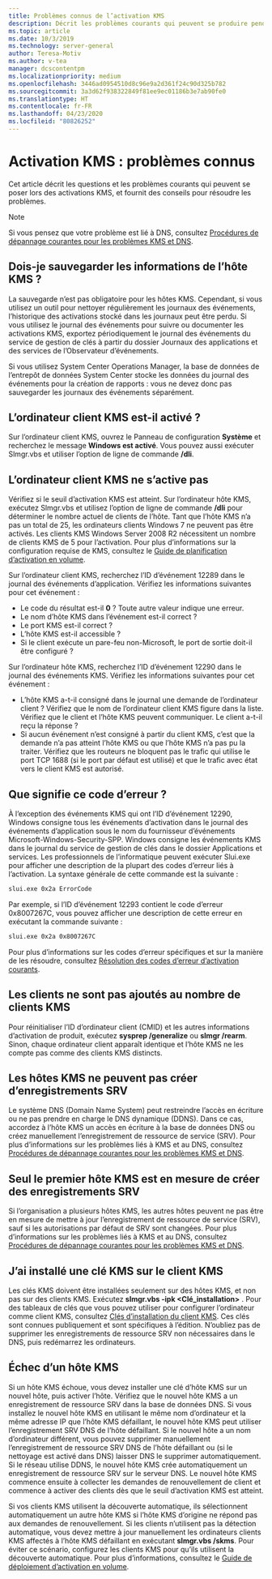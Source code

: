 ```yaml
---
title: Problèmes connus de l’activation KMS
description: Décrit les problèmes courants qui peuvent se produire pendant le processus d’activation KMS (Key Management Service, Service de gestion de clés), et fournit des solutions et des conseils
ms.topic: article
ms.date: 10/3/2019
ms.technology: server-general
author: Teresa-Motiv
ms.author: v-tea
manager: dcscontentpm
ms.localizationpriority: medium
ms.openlocfilehash: 3446ad0954510d8c96e9a2d361f24c90d325b782
ms.sourcegitcommit: 3a3d62f938322849f81ee9ec01186b3e7ab90fe0
ms.translationtype: HT
ms.contentlocale: fr-FR
ms.lasthandoff: 04/23/2020
ms.locfileid: "80826252"
---
```

# <a name="kms-activation-known-issues"></a>Activation KMS : problèmes connus

Cet article décrit les questions et les problèmes courants qui peuvent se poser lors des activations KMS, et fournit des conseils pour résoudre les problèmes.

> [!NOTE]
> Si vous pensez que votre problème est lié à DNS, consultez [Procédures de dépannage courantes pour les problèmes KMS et DNS](common-troubleshooting-procedures-kms-dns.md).

## <a name="should-i-back-up-kms-host-information"></a>Dois-je sauvegarder les informations de l’hôte KMS ?

La sauvegarde n’est pas obligatoire pour les hôtes KMS. Cependant, si vous utilisez un outil pour nettoyer régulièrement les journaux des événements, l’historique des activations stocké dans les journaux peut être perdu. Si vous utilisez le journal des événements pour suivre ou documenter les activations KMS, exportez périodiquement le journal des événements du service de gestion de clés à partir du dossier Journaux des applications et des services de l’Observateur d’événements.

Si vous utilisez System Center Operations Manager, la base de données de l’entrepôt de données System Center stocke les données du journal des événements pour la création de rapports : vous ne devez donc pas sauvegarder les journaux des événements séparément.

## <a name="is-the-kms-client-computer-activated"></a>L’ordinateur client KMS est-il activé ?

Sur l’ordinateur client KMS, ouvrez le Panneau de configuration **Système** et recherchez le message **Windows est activé**. Vous pouvez aussi exécuter Slmgr.vbs et utiliser l’option de ligne de commande **/dli**.

## <a name="the-kms-client-computer-does-not-activate"></a>L’ordinateur client KMS ne s’active pas

Vérifiez si le seuil d’activation KMS est atteint. Sur l’ordinateur hôte KMS, exécutez Slmgr.vbs et utilisez l’option de ligne de commande **/dli** pour déterminer le nombre actuel de clients de l’hôte. Tant que l’hôte KMS n’a pas un total de 25, les ordinateurs clients Windows 7 ne peuvent pas être activés. Les clients KMS Windows Server 2008 R2 nécessitent un nombre de clients KMS de 5 pour l’activation. Pour plus d’informations sur la configuration requise de KMS, consultez le [Guide de planification d’activation en volume](https://go.microsoft.com/fwlink/?linkid=155926). 

Sur l’ordinateur client KMS, recherchez l’ID d’événement 12289 dans le journal des événements d’application. Vérifiez les informations suivantes pour cet événement :

- Le code du résultat est-il **0** ? Toute autre valeur indique une erreur.
- Le nom d’hôte KMS dans l’événement est-il correct ?
- Le port KMS est-il correct ?
- L’hôte KMS est-il accessible ?
- Si le client exécute un pare-feu non-Microsoft, le port de sortie doit-il être configuré ?

Sur l’ordinateur hôte KMS, recherchez l’ID d’événement 12290 dans le journal des événements KMS. Vérifiez les informations suivantes pour cet événement :

- L’hôte KMS a-t-il consigné dans le journal une demande de l’ordinateur client ? Vérifiez que le nom de l’ordinateur client KMS figure dans la liste. Vérifiez que le client et l’hôte KMS peuvent communiquer. Le client a-t-il reçu la réponse ?
- Si aucun événement n’est consigné à partir du client KMS, c’est que la demande n’a pas atteint l’hôte KMS ou que l’hôte KMS n’a pas pu la traiter. Vérifiez que les routeurs ne bloquent pas le trafic qui utilise le port TCP 1688 (si le port par défaut est utilisé) et que le trafic avec état vers le client KMS est autorisé.

## <a name="what-does-this-error-code-mean"></a>Que signifie ce code d’erreur ?

À l’exception des événements KMS qui ont l’ID d’événement 12290, Windows consigne tous les événements d’activation dans le journal des événements d’application sous le nom du fournisseur d’événements Microsoft-Windows-Security-SPP. Windows consigne les événements KMS dans le journal du service de gestion de clés dans le dossier Applications et services. Les professionnels de l’informatique peuvent exécuter Slui.exe pour afficher une description de la plupart des codes d’erreur liés à l’activation. La syntaxe générale de cette commande est la suivante :

```cmd
slui.exe 0x2a ErrorCode
```

Par exemple, si l’ID d’événement 12293 contient le code d’erreur 0x8007267C, vous pouvez afficher une description de cette erreur en exécutant la commande suivante :

```cmd
slui.exe 0x2a 0x8007267C
```

Pour plus d’informations sur les codes d’erreur spécifiques et sur la manière de les résoudre, consultez [Résolution des codes d’erreur d’activation courants](activation-error-codes.md).

## <a name="clients-are-not-adding-to-the-kms-count"></a>Les clients ne sont pas ajoutés au nombre de clients KMS

Pour réinitialiser l’ID d’ordinateur client (CMID) et les autres informations d’activation de produit, exécutez **sysprep /generalize** ou **slmgr /rearm**. Sinon, chaque ordinateur client apparaît identique et l’hôte KMS ne les compte pas comme des clients KMS distincts.

## <a name="kms-hosts-are-unable-to-create-srv-records"></a>Les hôtes KMS ne peuvent pas créer d’enregistrements SRV

Le système DNS (Domain Name System) peut restreindre l’accès en écriture ou ne pas prendre en charge le DNS dynamique (DDNS). Dans ce cas, accordez à l’hôte KMS un accès en écriture à la base de données DNS ou créez manuellement l’enregistrement de ressource de service (SRV). Pour plus d’informations sur les problèmes liés à KMS et au DNS, consultez [Procédures de dépannage courantes pour les problèmes KMS et DNS](common-troubleshooting-procedures-kms-dns.md).

## <a name="only-the-first-kms-host-is-able-to-create-srv-records"></a>Seul le premier hôte KMS est en mesure de créer des enregistrements SRV

Si l’organisation a plusieurs hôtes KMS, les autres hôtes peuvent ne pas être en mesure de mettre à jour l’enregistrement de ressource de service (SRV), sauf si les autorisations par défaut de SRV sont changées. Pour plus d’informations sur les problèmes liés à KMS et au DNS, consultez [Procédures de dépannage courantes pour les problèmes KMS et DNS](common-troubleshooting-procedures-kms-dns.md).

## <a name="i-installed-a-kms-key-on-the-kms-client"></a>J’ai installé une clé KMS sur le client KMS

Les clés KMS doivent être installées seulement sur des hôtes KMS, et non pas sur des clients KMS. Exécutez **slmgr.vbs -ipk &lt;Clé_installation&gt;** . Pour des tableaux de clés que vous pouvez utiliser pour configurer l’ordinateur comme client KMS, consultez [Clés d’installation du client KMS](KMSclientkeys.md). Ces clés sont connues publiquement et sont spécifiques à l’édition. N’oubliez pas de supprimer les enregistrements de ressource SRV non nécessaires dans le DNS, puis redémarrez les ordinateurs.

## <a name="a-kms-host-failed"></a>Échec d’un hôte KMS

Si un hôte KMS échoue, vous devez installer une clé d’hôte KMS sur un nouvel hôte, puis activer l’hôte. Vérifiez que le nouvel hôte KMS a un enregistrement de ressource SRV dans la base de données DNS. Si vous installez le nouvel hôte KMS en utilisant le même nom d’ordinateur et la même adresse IP que l’hôte KMS défaillant, le nouvel hôte KMS peut utiliser l’enregistrement SRV DNS de l’hôte défaillant. Si le nouvel hôte a un nom d’ordinateur différent, vous pouvez supprimer manuellement l’enregistrement de ressource SRV DNS de l’hôte défaillant ou (si le nettoyage est activé dans DNS) laisser DNS le supprimer automatiquement. Si le réseau utilise DDNS, le nouvel hôte KMS crée automatiquement un enregistrement de ressource SRV sur le serveur DNS. Le nouvel hôte KMS commence ensuite à collecter les demandes de renouvellement de client et commence à activer des clients dès que le seuil d’activation KMS est atteint.

Si vos clients KMS utilisent la découverte automatique, ils sélectionnent automatiquement un autre hôte KMS si l’hôte KMS d’origine ne répond pas aux demandes de renouvellement. Si les clients n’utilisent pas la détection automatique, vous devez mettre à jour manuellement les ordinateurs clients KMS affectés à l’hôte KMS défaillant en exécutant **slmgr.vbs /skms**. Pour éviter ce scénario, configurez les clients KMS pour qu’ils utilisent la découverte automatique. Pour plus d’informations, consultez le [Guide de déploiement d’activation en volume](https://go.microsoft.com/fwlink/?linkid=150083).
